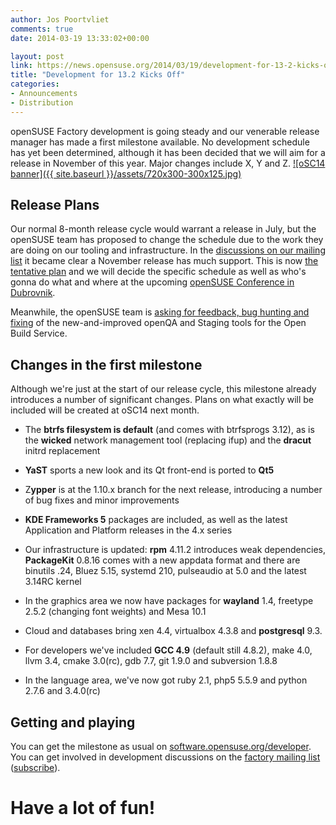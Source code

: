 ```yaml
---
author: Jos Poortvliet
comments: true
date: 2014-03-19 13:33:02+00:00

layout: post
link: https://news.opensuse.org/2014/03/19/development-for-13-2-kicks-off/
title: "Development for 13.2 Kicks Off"
categories:
- Announcements
- Distribution
---
```

openSUSE Factory development is going steady and our venerable release manager has made a first milestone available. No development schedule has yet been determined, although it has been decided that we will aim for a release in November of this year. Major changes include X, Y and Z.
[![oSC14 banner]({{ site.baseurl }}/assets/720x300-300x125.jpg)](http://conference.opensuse.org)


## Release Plans


Our normal 8-month release cycle would warrant a release in July, but the openSUSE team has proposed to change the schedule due to the work they are doing on our tooling and infrastructure. In the [discussions on our mailing list](http://lists.opensuse.org/opensuse-factory/2014-01/msg00350.html) it became clear a November release has much support. This is now [the tentative plan](http://lizards.opensuse.org/2014/02/03/trying-to-add-some-light/) and we will decide the specific schedule as well as who's gonna do what and where at the upcoming [openSUSE Conference in Dubrovnik](http://conference.opensuse.org).

Meanwhile, the openSUSE team is [asking for feedback, bug hunting and fixing](http://lizards.opensuse.org/2014/03/13/help-yourselves-to-our-low-hanging-fruit/) of the new-and-improved openQA and Staging tools for the Open Build Service.


## Changes in the first milestone


Although we're just at the start of our release cycle, this milestone already introduces a number of significant changes. Plans on what exactly will be included will be created at oSC14 next month.



	
  * The **btrfs filesystem is default** (and comes with btrfsprogs 3.12), as is the **wicked** network management tool (replacing ifup) and the **dracut** initrd replacement

	
  * **YaST** sports a new look and its Qt front-end is ported to **Qt5**

	
  * Z**ypper** is at the 1.10.x branch for the next release, introducing a number of bug fixes and minor improvements

	
  * **KDE Frameworks 5** packages are included, as well as the latest Application and Platform releases in the 4.x series

	
  * Our infrastructure is updated: **rpm** 4.11.2 introduces weak dependencies, **PackageKit** 0.8.16 comes with a new appdata format and there are binutils .24, Bluez 5.15, systemd 210, pulseaudio at 5.0 and the latest 3.14RC kernel

	
  * In the graphics area we now have packages for **wayland** 1.4, freetype 2.5.2 (changing font weights) and Mesa 10.1

	
  * Cloud and databases bring xen 4.4, virtualbox 4.3.8 and **postgresql** 9.3.

	
  * For developers we've included **GCC 4.9** (default still 4.8.2), make 4.0, llvm 3.4, cmake 3.0(rc), gdb 7.7, git 1.9.0 and subversion 1.8.8

	
  * In the language area, we've now got ruby 2.1, php5 5.5.9 and python 2.7.6 and 3.4.0(rc)





## Getting and playing


You can get the milestone as usual on [software.opensuse.org/developer](http://software.opensuse.org/developer). You can get involved in development discussions on the [factory mailing list](http://lists.opensuse.org/opensuse-factory/) ([subscribe](mailto:opensuse-factory+subscribe@opensuse.org)).



# Have a lot of fun!

		
